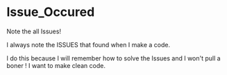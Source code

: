 # Issue_Occured
Note the all Issues!

I always note the ISSUES that found when I make a code. 

I do this because  I will remember how to solve the Issues and 
  I won't pull a boner ! 
  I want to make clean code. 
